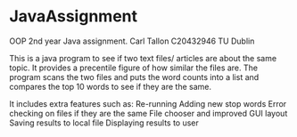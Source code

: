 # JavaAssignment
OOP 2nd year Java assignment. Carl Tallon C20432946 TU Dublin


This is a java program to see if two text files/ articles are about the same topic. It provides a precentile figure of how similar the files are.
The program scans the two files and puts the word counts into a list and compares the top 10 words to see if they are the same.

It includes extra features such as:
Re-running
Adding new stop words
Error checking on files if they are the same
File chooser and improved GUI layout
Saving results to local file
Displaying results to user
